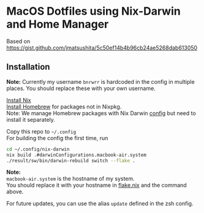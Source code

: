 # MacOS Dotfiles using Nix-Darwin and Home Manager

Based on https://gist.github.com/jmatsushita/5c50ef14b4b96cb24ae5268dab613050

## Installation
**Note:**
Currently my username `bnrwrr` is hardcoded in the config in multiple places.
You should replace these with your own username.  

[Install Nix](https://nixos.org/manual/nix/unstable/installation/installation.html)  
[Install Homebrew](https://brew.sh) for packages not in Nixpkg.  
Note: We manage Homebrew packages with Nix Darwin [config](./nix-darwin/configuration.nix) but need to install it separately.  
  
Copy this repo to `~/.config`  
For building the config the first time, run  
```sh
cd ~/.config/nix-darwin
nix build .#darwinConfigurations.macbook-air.system
./result/sw/bin/darwin-rebuild switch --flake .
```  
**Note:**  
`macbook-air.system` is the hostname of my system.  
You should replace it with your hostname in [flake.nix](./nix-darwin/flake.nix) and the command above.  
  
For future updates, you can use the alias `update` defined in the zsh config.
